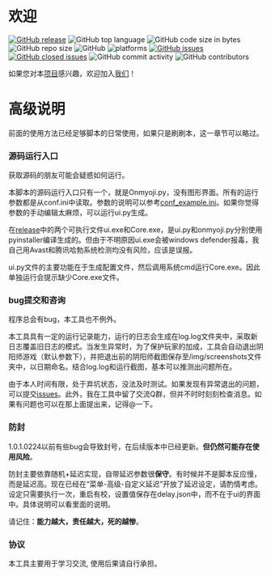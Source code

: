 # 欢迎

[![GitHub release](https://img.shields.io/github/release/academicdog/onmyoji_bot)](https://github.com/AcademicDog/onmyoji_bot/releases) ![GitHub top language](https://img.shields.io/github/languages/top/academicdog/onmyoji_bot) ![GitHub code size in bytes](https://img.shields.io/github/languages/code-size/academicdog/onmyoji_bot) ![GitHub repo size](https://img.shields.io/github/repo-size/academicdog/onmyoji_bot) ![GitHub](https://img.shields.io/github/license/academicdog/onmyoji_bot)
![platforms](https://img.shields.io/badge/platform-win32|win64-brightgreen.svg) [![GitHub issues](https://img.shields.io/github/issues/academicdog/onmyoji_bot.svg)](https://github.com/academicdog/onmyoji_bot/issues) [![GitHub closed issues](https://img.shields.io/github/issues-closed/academicdog/onmyoji_bot.svg)](https://github.com/academicdog/onmyoji_bot/issues?q=is:issue+is:closed) ![GitHub commit activity](https://img.shields.io/github/commit-activity/m/academicdog/onmyoji_bot) ![GitHub contributors](https://img.shields.io/github/contributors/academicdog/onmyoji_bot.svg)

如果您对本[项目](https://github.com/AcademicDog/onmyoji_bot)感兴趣，欢迎加入[我们](https://github.com/AcademicDog/onmyoji_bot/graphs/contributors)！


# 高级说明
前面的使用方法已经足够脚本的日常使用，如果只是刷刷本，这一章节可以略过。

### 源码运行入口
获取源码的朋友可能会疑惑如何运行。

本脚本的源码运行入口只有一个，就是Onmyoji.py，没有图形界面。所有的运行参数都是从conf.ini中读取。参数的说明可以参考[conf_example.ini](https://github.com/AcademicDog/onmyoji_bot/blob/master/conf_example.ini)。如果你觉得参数的手动编辑太麻烦，可以运行ui.py生成。

在[release](https://github.com/AcademicDog/onmyoji_bot/releases)中的两个可执行文件ui.exe和Core.exe，是ui.py和onmyoji.py分别使用pyinstaller编译生成的。但由于不明原因ui.exe会被windows defender报毒，我自己用Avast和腾讯哈勃系统检测均没有风险，应该是误报。

ui.py文件的主要功能在于生成配置文件，然后调用系统cmd运行Core.exe。因此单独运行会提示缺少Core.exe文件。

### bug提交和咨询
程序总会有bug，本工具也不例外。

本工具具有一定的运行记录能力，运行的日志会生成在log.log文件夹中，采取新日志覆盖旧日志的模式。当发生异常时，为了保护玩家的加成，工具会自动退出阴阳师游戏（默认参数下），并把退出前的阴阳师截图保存至/img/screenshots文件夹中，以日期命名。结合log.log和运行截图，基本可以推测出问题所在。

由于本人时间有限，处于弃坑状态，没法及时测试。如果发现有异常退出的问题，可以提交[issues](https://github.com/AcademicDog/onmyoji_bot/issues)。此外，我在工具中留了交流Q群，但并不时时刻刻检查消息。如果有问题也可以在那上面提出来，记得@一下。

### 防封
1.0.1.0224以前有些bug会导致封号，在后续版本中已经更新。**但仍然可能存在使用风险**。

防封主要依靠随机+延迟实现，自带延迟参数很**保守**。有时候并不是脚本反应慢，而是延迟高。现在已经在“菜单-高级-自定义延迟”开放了延迟设定，请酌情考虑。设定只需要执行一次，重启有校，设置值保存在delay.json中，而不在于ui的界面中。具体说明可以看里面的说明。

请记住：**能力越大，责任越大，死的越惨**。

### 协议
本工具主要用于学习交流, 使用后果请自行承担。